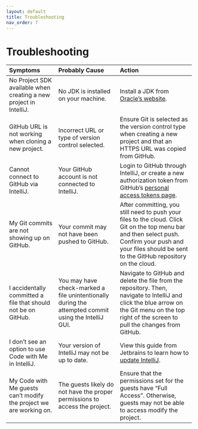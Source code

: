 ```yaml
---
layout: default
title: Troubleshooting
nav_order: 7
---
```


# Troubleshooting

<!-- {: .no_toc } -->

<!-- ## Responsive type scale -->

<!-- Just the Docs uses a responsive type scale that shifts depending on the viewport size. -->

| Symptoms              | Probably Cause                   | Action                        |
|:----------------------|:---------------------------------|:------------------------------|
| No Project SDK available when creating a new project in IntelliJ.   | No JDK is installed on your machine. | Install a JDK from [Oracle’s website](https://www.oracle.com/java/technologies/downloads/).|
| GitHub URL is not working when cloning a new project.  | Incorrect URL or type of version control selected.| Ensure Git is selected as the version control type when creating a new project and that an HTTPS URL was copied from GitHub. |
| Cannot connect to GitHub via IntelliJ.  | Your GitHub account is not connected to IntelliJ. | Login to GitHub through IntelliJ, or create a new authorization token from GitHub’s [personal access tokens page](https://github.com/settings/tokens).                          |
| My Git commits are not showing up on GitHub.  | Your commit may not have been pushed to GitHub. | After committing, you still need to push your files to the cloud. Click Git on the top menu bar and then select push. Confirm your push and your files should be sent to the GitHub repository on the cloud.|
| I accidentally committed a file that should not be on GitHub. | You may have check-marked a file unintentionally during the attempted commit using the IntelliJ GUI.| Navigate to GitHub and delete the file from the repository. Then, navigate to IntelliJ and click the blue arrow on the Git menu on the top right of the screen to pull the changes from GitHub.|
| I don’t see an option to use Code with Me in IntelliJ.| Your version of IntelliJ may not be up to date. | View this guide from Jetbrains to learn how to [update IntelliJ](https://www.jetbrains.com/help/idea/update.html). |
| My Code with Me guests can’t modify the project we are working on.| The guests likely do not have the proper permissions to access the project.| Ensure that the permissions set for the guests have “Full Access”. Otherwise, guests may not be able to access modify the project.|

<!-- --- -->

<!-- ## Table of contents

{: .no_toc .text-delta }

1. TOC
   {:toc}

---

Just the Docs uses [lunr.js](http://lunrjs.com) to add a client-side search interface powered by a JSON index that Jekyll generates.
All search results are shown in an auto-complete style interface (there is no search results page).
By default, all generated HTML pages are indexed using the following data points:

- Page title
- Page content
- Page URL

## Enable search in configuration

In your site's `_config.yml`, enable search:

```yaml
# Enable or disable the site search
# Supports true (default) or false
search_enabled: true
```

### Search granularity

Pages are split into sections that can be searched individually.
The sections are defined by the headings on the page.
Each section is displayed in a separate search result.

```yaml
# Split pages into sections that can be searched individually
# Supports 1 - 6, default: 2
search.heading_level: 2
```

### Search previews

A search result can contain previews that show where the search words are found in the specific section.

```yaml
# Maximum amount of previews per search result
# Default: 3
search.previews: 3

# Maximum amount of words to display before a matched word in the preview
# Default: 5
search.preview_words_before: 5

# Maximum amount of words to display after a matched word in the preview
# Default: 10
search.preview_words_after: 10
```

### Search tokenizer

The default is for hyphens to separate tokens in search terms:
`gem-based` is equivalent to `gem based`, matching either word.
To allow search for hyphenated words:

```yaml
# Set the search token separator
# Default: /[\s\-/]+/
# Example: enable support for hyphenated search words
search.tokenizer_separator: /[\s/]+/
```

### Display URL in search results

```yaml
# Display the relative url in search results
# Supports true (default) or false
search.rel_url: false
```

### Display search button

The search button displays in the bottom right corner of the screen and triggers the search input when clicked.

```yaml
# Enable or disable the search button that appears in the bottom right corner of every page
# Supports true or false (default)
search.button: true
```

## Hiding pages from search

Sometimes you might have a page that you don't want to be indexed for the search nor to show up in search results, e.g, a 404 page.
To exclude a page from search, add the `search_exclude: true` parameter to the page's YAML front matter:

#### Example

{: .no_toc }

```yaml
---
layout: default
title: Page not found
nav_exclude: true
search_exclude: true
---

```

## Generate search index when used as a gem

If you use Just the Docs as a remote theme, you do not need the following steps.

If you use the theme as a gem, you must initialize the search by running this `rake` command that comes with `just-the-docs`:

```bash
$ bundle exec just-the-docs rake search:init
``` -->

<!-- This command creates the `assets/js/zzzz-search-data.json` file that Jekyll uses to create your search index.
Alternatively, you can create the file manually with [this content]({{ site.github.repository_url }}/blob/main/assets/js/zzzz-search-data.json).
 -->
